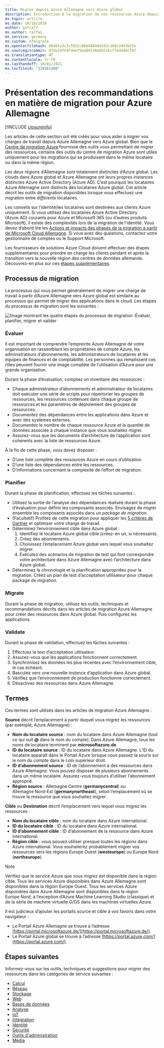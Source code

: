```yaml
---
title: Migrer depuis Azure Allemagne vers Azure global
description: Introduction à la migration de vos ressources Azure depuis Azure Allemagne vers Azure global.
ms.topic: article
ms.date: 10/16/2020
author: gitralf
ms.author: ralfwi
ms.service: germany
ms.custom: bfmigrate
ms.openlocfilehash: 86d6fa3c7c5552c0bb48844e543c20dc3493b15e
ms.sourcegitcommit: 87de14fe9fdee75ea64f30ebb516cf7edad0cf87
ms.translationtype: HT
ms.contentlocale: fr-FR
ms.lasthandoff: 10/01/2021
ms.locfileid: "129361480"
---
```

# <a name="overview-of-migration-guidance-for-azure-germany"></a>Présentation des recommandations en matière de migration pour Azure Allemagne

[!INCLUDE [closureinfo](../../includes/germany-closure-info.md)]

Les articles de cette section ont été créés pour vous aider à migrer vos charges de travail depuis Azure Allemagne vers Azure global. Bien que le [Centre de migration Azure](https://azure.microsoft.com/migration/) fournisse des outils vous permettant de migrer des ressources, certains des outils du centre de migration Azure sont utiles uniquement pour les migrations qui se produisent dans le même locataire ou dans la même région.

Les deux régions d’Allemagne sont totalement distinctes d’Azure global. Les clouds dans Azure global et Azure Allemagne ont leurs propres instances distinctes Azure Active Directory (Azure AD). C’est pourquoi les locataires Azure Allemagne sont distincts des locataires Azure global. Cet article décrit les outils de migration disponibles lorsque vous effectuez une migration entre *différents* locataires.

Les conseils sur l’identité/les locataires sont destinées aux clients Azure uniquement. Si vous utilisez des locataires Azure Active Directory (Azure AD) courants pour Azure et Microsoft 365 (ou d’autres produits Microsoft), il existe des complexités lors de la migration de l’identité. Vous devez d’abord lire les [Actions et impacts des phases de la migration à partir de Microsoft Cloud Allemagne](/microsoft-365/enterprise/ms-cloud-germany-transition-phases). Si vous avez des questions, contactez votre gestionnaire de comptes ou le Support Microsoft.

Les fournisseurs de solutions Azure Cloud doivent effectuer des étapes supplémentaires pour prendre en charge les clients pendant et après la transition vers la nouvelle région des centres de données allemands. Découvrez-en plus sur ces [étapes supplémentaires](/microsoft-365/enterprise/ms-cloud-germany-transition-add-csp).

## <a name="migration-process"></a>Processus de migration

Le processus qui vous permet généralement de migrer une charge de travail à partir d’Azure Allemagne vers Azure global est similaire au processus qui permet de migrer des applications dans le cloud. Les étapes du processus de migration sont les suivantes :

![Image montrant les quatre étapes du processus de migration :Évaluer, planifier, migrer et valider](./media/germany-migration-main/migration-steps.png)

### <a name="assess"></a>Évaluer

Il est important de comprendre l’empreinte Azure Allemagne de votre organisation en rassemblant les propriétaires de compte Azure, les administrateurs d’abonnements, les administrateurs de locataires et les équipes de finances et de comptabilité. Les personnes qui remplissent ces rôles peuvent fournir une image complète de l’utilisation d’Azure pour une grande organisation.

Durant la phase d’évaluation, compilez un inventaire des ressources :
  - Chaque administrateur d’abonnements et administrateur de locataires doit exécuter une série de scripts pour répertorier les groupes de ressources, les ressources contenues dans chaque groupe de ressources et les paramètres de déploiement des groupes de ressources.
  - Documentez des dépendances entre les applications dans Azure et avec des systèmes externes.
  - Documentez le nombre de chaque ressource Azure et la quantité de données associée à chaque instance que vous souhaitez migrer.
  - Assurez-vous que les documents d’architecture de l’application sont cohérents avec la liste de ressources Azure.

À la fin de cette phase, vous devez disposer :

- D’une liste complète des ressources Azure en cours d’utilisation.
- D’une liste des dépendances entre les ressources.
- D’informations concernant la complexité de l’effort de migration.

### <a name="plan"></a>Planifier

Durant la phase de planification, effectuez les tâches suivantes :

- Utilisez la sortie de l’analyse des dépendances réalisée durant la phase d’évaluation pour définir les composants associés. Envisagez de migrer ensemble les composants associés dans un *package de migration*.
- (Facultatif) Profitez de cette migration pour appliquer les [5 critères de Gartner](https://www.gartner.com/en/documents/3873016/evaluation-criteria-for-cloud-management-platforms-and-t) et optimiser votre charge de travail.
- Déterminez l’environnement cible dans Azure global :
  1. Identifiez le locataire Azure global cible (créez-en un, si nécessaire).
  1. Créez des abonnements.
  1. Choisissez l’emplacement Azure global vers lequel vous souhaitez migrer.
  1. Exécutez des scénarios de migration de test qui font correspondre votre architecture dans Azure Allemagne avec l’architecture dans Azure global.
- Déterminez la chronologie et la planification appropriées pour la migration. Créez un plan de test d’acceptation utilisateur pour chaque package de migration.

### <a name="migrate"></a>Migrate

Durant la phase de migration, utilisez les outils, techniques et recommandations décrits dans les articles de migration Azure Allemagne pour créer des ressources dans Azure global. Puis configurez les applications.

### <a name="validate"></a>Validate

Durant la phase de validation, effectuez les tâches suivantes :

1. Effectuez le test d’acceptation utilisateur.
1. Assurez-vous que les applications fonctionnent correctement.
1. Synchronisez les données les plus récentes avec l’environnement cible, le cas échéant.
1. Basculez vers une nouvelle instance d’application dans Azure global.
1. Vérifiez que l’environnement de production fonctionne correctement.
1. Désactivez des ressources dans Azure Allemagne.

## <a name="terms"></a>Termes

Ces termes sont utilisés dans les articles de migration Azure Allemagne :

**Source** décrit l’emplacement à partir duquel vous migrez les ressources (par exemple, Azure Allemagne) :

- **Nom du locataire source** : nom du locataire dans Azure Allemagne (tout ce qui suit **\@** dans le nom du compte). Dans Azure Allemagne, tous les noms de locataire terminent par **microsoftazure.de**.
- **ID du locataire source** : ID du locataire dans Azure Allemagne. L’ID du locataire apparaît dans le Portail Azure lorsque vous passez la souris sur le nom du compte dans le coin supérieur droit.
- **ID d’abonnement source** : ID de l’abonnement à des ressources dans Azure Allemagne. Vous pouvez disposer de plusieurs abonnements dans un même locataire. Assurez-vous toujours d’utiliser l’abonnement approprié.
- **Région source** : Allemagne Centre (**germanycentral**) ou Allemagne Nord-Est (**germanynortheast**), selon l’emplacement où se trouve la ressource que vous souhaitez migrer.

**Cible** ou **Destination** décrit l’emplacement vers lequel vous migrez les ressources :

- **Nom du locataire cible** : nom du locataire dans Azure international.
- **ID du locataire cible** : ID du locataire dans Azure international.
- **ID d’abonnement cible** : ID d’abonnement de la ressource dans Azure international.
- **Région cible** : vous pouvez utiliser presque toutes les régions dans Azure international. Vous souhaiterez probablement migrer vos ressources vers les régions Europe Ouest (**westeurope**) ou Europe Nord (**northeurope**).

> [!NOTE]
> Vérifiez que le service Azure que vous migrez est disponible dans la région cible. Tous les services Azure disponibles dans Azure Allemagne sont disponibles dans la région Europe Ouest. Tous les services Azure disponibles dans Azure Allemagne sont disponibles dans la région Europe Nord, à l’exception d’Azure Machine Learning Studio (classique) et de la série de machine virtuelle G/GS dans les machines virtuelles Azure.

Il est judicieux d’ajouter les portails source et cible à vos favoris dans votre navigateur :

- Le Portail Azure Allemagne se trouve à l’adresse [https://portal.microsoftazure.de/](https://portal.microsoftazure.de/).
- Le Portail Azure global se trouve à l’adresse [https://portal.azure.com/](https://portal.azure.com/).

## <a name="next-steps"></a>Étapes suivantes

Informez-vous sur les outils, techniques et suggestions pour migrer des ressources dans les catégories de service suivantes :

- [Calcul](./germany-migration-compute.md)
- [Réseau](./germany-migration-networking.md)
- [Stockage](./germany-migration-storage.md)
- [Web](./germany-migration-web.md)
- [Bases de données](./germany-migration-databases.md)
- [Analyse](./germany-migration-analytics.md)
- [IoT](./germany-migration-iot.md)
- [Intégration](./germany-migration-integration.md)
- [Identité](./germany-migration-identity.md)
- [Sécurité](./germany-migration-security.md)
- [Outils d'administration](./germany-migration-management-tools.md)
- [Média](./germany-migration-media.md)
